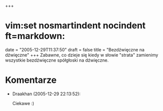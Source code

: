 +++
# vim:set nosmartindent nocindent ft=markdown:
date = "2005-12-29T11:37:50"
draft = false
title = "Bezdźwięczne na dźwięczne"
+++
Zabawne, co dzieje się kiedy w słowie "strata" zamienimy wszystkie
bezdźwięczne spółgłoski na dźwięczne.

# Komentarze

* Draakhan (2005-12-29 22:13:52): <p>Ciekawe :)</p>
